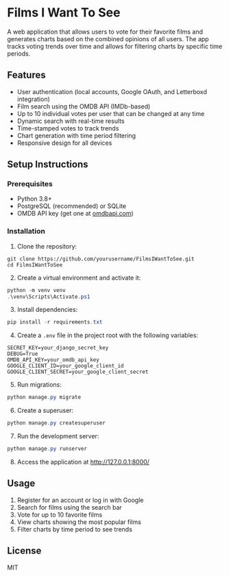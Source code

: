 # Films I Want To See

A web application that allows users to vote for their favorite films and generates charts based on the combined opinions of all users. The app tracks voting trends over time and allows for filtering charts by specific time periods.

## Features

- User authentication (local accounts, Google OAuth, and Letterboxd integration)
- Film search using the OMDB API (IMDb-based)
- Up to 10 individual votes per user that can be changed at any time
- Dynamic search with real-time results
- Time-stamped votes to track trends
- Chart generation with time period filtering
- Responsive design for all devices

## Setup Instructions

### Prerequisites

- Python 3.8+
- PostgreSQL (recommended) or SQLite
- OMDB API key (get one at [omdbapi.com](https://www.omdbapi.com/))

### Installation

1. Clone the repository:
```
git clone https://github.com/yourusername/FilmsIWantToSee.git
cd FilmsIWantToSee
```

2. Create a virtual environment and activate it:
```powershell
python -m venv venv
.\venv\Scripts\Activate.ps1
```

3. Install dependencies:
```powershell
pip install -r requirements.txt
```

4. Create a `.env` file in the project root with the following variables:
```
SECRET_KEY=your_django_secret_key
DEBUG=True
OMDB_API_KEY=your_omdb_api_key
GOOGLE_CLIENT_ID=your_google_client_id
GOOGLE_CLIENT_SECRET=your_google_client_secret
```

5. Run migrations:
```powershell
python manage.py migrate
```

6. Create a superuser:
```powershell
python manage.py createsuperuser
```

7. Run the development server:
```powershell
python manage.py runserver
```

8. Access the application at http://127.0.0.1:8000/

## Usage

1. Register for an account or log in with Google
2. Search for films using the search bar
3. Vote for up to 10 favorite films
4. View charts showing the most popular films
5. Filter charts by time period to see trends

## License

MIT 